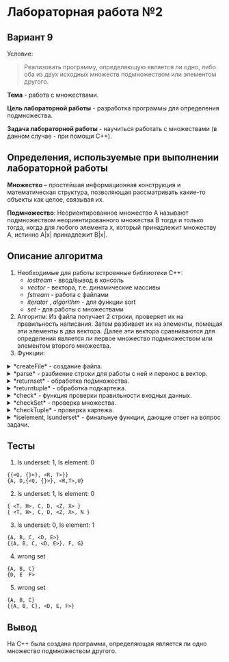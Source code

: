 # Лабораторная работа №2

## Вариант 9

Условие:
> Реализовать программу, определяющую является ли одно, либо оба из двух исходных
множеств подмножеством или элементом другого.

**Тема** - работа с множествами.

**Цель лабораторной работы** - разработка программы для определения подмножества.

**Задача лабораторной работы** - научиться работать с множествами (в данном случае - при помощи C++).

## Определения, используемые при выполнении лабораторной работы

**Множество** – простейшая информационная конструкция и математическая структура,
позволяющая рассматривать какие-то объекты как целое, связывая их.

**Подмножество**: Неориентированное множество A называют подмножеством неориентированного множества B тогда и только тогда, когда для любого элемента х, который принадлежит множеству A, истинно A|x| принадлежит B|x|.

## Описание алгоритма
1. Необходимые для работы встроенные библиотеки C++:
	- *iostream* - ввод/вывод в консоль
	- *vector* - вектора, т.е. динамические массивы
	- *fstream* - работа с файлами
 	- *iterator* , *algorithm* - для функции sort
  	- *set* - для работы с множествами
2. Алгоритм:
Из файла получает 2 строки, проверяет их на правильность написания. Затем разбивает их на элементы, помещая эти элементы в два вектора. Далее эти вектора сравниваются для определения является ли первое множество подмножеством или элементом второго множества.
4. Функции:
<details>
<summary> *createFile* - создание файла.</summary>
	Если файл уже существует, он не будет удален.
</details>
<details>
<summary> *parse* - разбиение строки для работы с ней и перенос в вектор. </summary>
	Обычные элементы вносит в вектор, при встрече подмножеств или подкартежей вызывает функцию returnset и returntuple и полученные в их результате строки так же вносит в вектор.
</details>
<details>
<summary> *returnset* - обработка подмножества. </summary>
	Обычные элементы вносит в строку, при встрече подмножеств или подкартежей рекурсивно вызывает функцию returnset и returntuple и полученные в их результате строки так же добавляет в возвращаемое значение.
</details>
<details>
<summary> *returntuple* - обработка подкартежа. </summary>
	Обычные элементы вносит в строку, при встрече подмножеств или подкартежей рекурсивно вызывает функцию returnset и returntuple и полученные в их результате строки так же добавляет в возвращаемое значение.
</details>
<details>
<summary> *check* - функция проверки правильности входных данных. </summary>
	Проверяет наличие {} и вызывает функцию checkSet.
</details>
<details>
<summary> *checkSet* - проверка множества. </summary>
	Так же рекурсивно вызывает checkSet и checkTuple для проверки подмножеств и подкартежей.
</details>
<details>
<summary> *checkTuple* - проверка картежа. </summary>
	Так же рекурсивно вызывает checkSet и checkTuple для проверки подмножеств и подкартежей..
</details>
<details>
<summary> *iselement, isunderset* - финальнуе функции, дающие ответ на вопрос задачи. </summary>
	.
</details>
		
## Тесты

1. Is underset: 1, Is element: 0
```
{{<Q, {}>}, <R, T>}}
{A, D,{<Q, {}>}, <R,T>,U}
```
2. Is underset: 1, Is element: 0
```
{ <T, H>, C, D, <Z, X> }
{ <T, H>, C, D, <Z, X>, N }
```
3. Is underset: 0, Is element: 1
```
{A, B, C, <D, E>}
{{A, B, C, <D, E>}, F, G}
```
4. wrong set
```
{A, B, C}
{D, E  F>
```
5. wrong set
```
{A, B, C}
{{A, B, C}, <D, E, F>}
```


## Вывод

На C++ была создана программа, определяющая является ли одно множество подмножеством другого.
